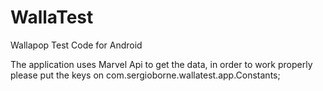 # WallaTest
Wallapop Test Code for Android


The application uses Marvel Api to get the data, in order to work properly please put the keys on com.sergioborne.wallatest.app.Constants;
